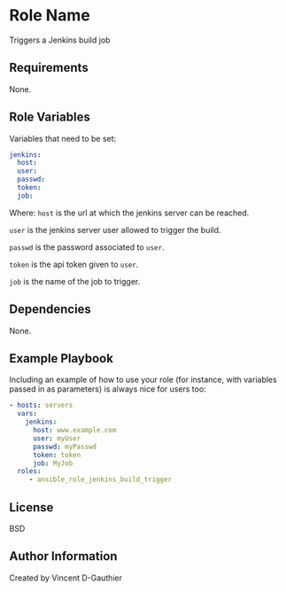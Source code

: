 Role Name
=========

Triggers a Jenkins build job

Requirements
------------

None.

Role Variables
--------------

Variables that need to be set:
```yaml
jenkins:
  host: 
  user: 
  passwd: 
  token: 
  job: 
```

Where: 
`host` is the url at which the jenkins server can be reached.

`user` is the jenkins server user allowed to trigger the build. 

`passwd` is the password associated to `user`.

`token` is the api token given to `user`.

`job` is the name of the job to trigger.


Dependencies
------------

None.

Example Playbook
----------------

Including an example of how to use your role (for instance, with variables passed in as parameters) is always nice for users too:

```yaml
- hosts: servers
  vars:
    jenkins:
      host: www.example.com 
      user: myUser 
      passwd: myPasswd 
      token: token 
      job: MyJob 
  roles:
     - ansible_role_jenkins_build_trigger
```
License
-------

BSD

Author Information
------------------

Created by Vincent D-Gauthier
